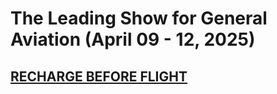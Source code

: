 # The Leading Show for General Aviation (April 09 - 12, 2025)

## [RECHARGE BEFORE FLIGHT](https://vaeridion.com/)
